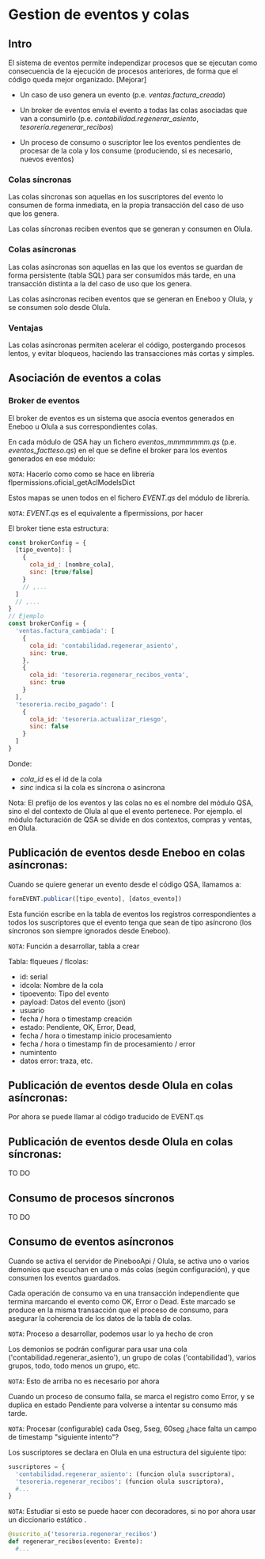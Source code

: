 # Gestion de eventos y colas

## Intro
El sistema de eventos permite independizar procesos que se ejecutan como consecuencia de la ejecución de procesos anteriores, de forma que el código queda mejor organizado. [Mejorar]

+ Un caso de uso genera un evento (p.e. *ventas.factura_creada*)

+ Un broker de eventos envía el evento a todas las colas asociadas que van a consumirlo (p.e. *contabilidad.regenerar_asiento*, *tesorería.regenerar_recibos*)

+ Un proceso de consumo o suscriptor lee los eventos pendientes de procesar de la cola y los consume (produciendo, si es necesario, nuevos eventos)

### Colas síncronas
Las colas síncronas son aquellas en los suscriptores del evento lo consumen de forma inmediata, en la propia transacción del caso de uso que los genera.

Las colas síncronas reciben eventos que se generan y consumen en Olula.

### Colas asíncronas
Las colas asíncronas son aquellas en las que los eventos se guardan de forma persistente (tabla SQL) para ser consumidos más tarde, en una transacción distinta a la del caso de uso que los genera.

Las colas asíncronas reciben eventos que se generan en Eneboo y Olula, y se consumen solo desde Olula.

### Ventajas
Las colas asíncronas permiten acelerar el código, postergando procesos lentos, y evitar bloqueos, haciendo las transacciones más cortas y simples.

## Asociación de eventos a colas

### Broker de eventos
El broker de eventos es un sistema que asocia eventos generados en Eneboo u Olula a sus correspondientes colas.

En cada módulo de QSA hay un fichero *eventos_mmmmmmm.qs* (p.e. *eventos_factteso.qs*) en el que se define el broker para los eventos generados en ese módulo:

`NOTA`: Hacerlo como como se hace en librería flpermissions.oficial_getAclModelsDict

Estos mapas se unen todos en el fichero _EVENT.qs_ del módulo de librería.

`NOTA`: _EVENT.qs_ es el equivalente a flpermissions, por hacer

El broker tiene esta estructura:
```js
const brokerConfig = {
  [tipo_evento]: [
    {
      cola_id_: [nombre_cola],
      sinc: [true/false]
    }
    // ,...
  ]
  // ,...
}
// Ejemplo
const brokerConfig = {
  'ventas.factura_cambiada': [
    {
      cola_id: 'contabilidad.regenerar_asiento',
      sinc: true,
    }, 
    {
      cola_id: 'tesoreria.regenerar_recibos_venta',
      sinc: true
    }
  ],
  'tesoreria.recibo_pagado': [
    {
      cola_id: 'tesoreria.actualizar_riesgo',
      sinc: false
    }
  ]
}
```
Donde:
+ _cola_id_ es el id de la cola
+ _sinc_ indica si la cola es síncrona o asíncrona

Nota: El prefijo de los eventos y las colas no es el nombre del módulo QSA, sino el del contexto de Olula al que el evento pertenece. Por ejemplo. el módulo facturación de QSA se divide en dos contextos, compras y ventas, en Olula.


## Publicación de eventos desde Eneboo en colas asíncronas:
Cuando se quiere generar un evento desde el código QSA, llamamos a:
```js
formEVENT.publicar([tipo_evento], [datos_evento])
```

Esta función escribe en la tabla de eventos los registros correspondientes a todos los suscriptores que el evento tenga que sean de tipo asíncrono (los síncronos son siempre ignorados desde Eneboo).

`NOTA`: Función a desarrollar, tabla a crear

Tabla: flqueues / flcolas:
+ id: serial
+ idcola: Nombre de la cola
+ tipoevento: Tipo del evento
+ payload: Datos del evento (json)
+ usuario
+ fecha / hora o timestamp creación
+ estado: Pendiente, OK, Error, Dead, 
+ fecha / hora o timestamp inicio procesamiento
+ fecha / hora o timestamp fin de procesamiento / error
+ numintento
+ datos error: traza, etc.

## Publicación de eventos desde Olula en colas asíncronas:
Por ahora se puede llamar al código traducido de EVENT.qs

## Publicación de eventos desde Olula en colas síncronas:
TO DO

## Consumo de procesos síncronos
TO DO

## Consumo de eventos asíncronos
Cuando se activa el servidor de PinebooApi / Olula, se activa uno o varios demonios que escuchan en una o más colas (según configuración), y que consumen los eventos guardados.

Cada operación de consumo va en una transacción independiente que termina marcando el evento como OK, Error o Dead. Este marcado se produce en la misma transacción que el proceso de consumo, para asegurar la coherencia de los datos de la tabla de colas.

`NOTA`: Proceso  a desarrollar, podemos usar lo ya hecho de cron

Los demonios se podrán configurar para usar una cola ('contabilidad.regenerar_asiento'), un grupo de colas ('contabilidad'), varios grupos, todo, todo menos un grupo, etc.

`NOTA`: Esto de arriba no es necesario por ahora

Cuando un proceso de consumo falla, se marca el registro como Error, y se duplica en estado Pendiente para volverse a intentar su consumo más tarde.

`NOTA`: Procesar (configurable) cada 0seg, 5seg, 60seg ¿hace falta un campo de timestamp "siguiente intento"?

Los suscriptores se declara en Olula en una estructura del siguiente tipo:

```py
suscriptores = {
  'contabilidad.regenerar_asiento': (funcion olula suscriptora),
  'tesoreria.regenerar_recibos': (funcion olula suscriptora),
  #...
}
```

`NOTA`: Estudiar si esto se puede hacer con decoradores, si no por ahora usar un diccionario estático .

```py
@suscrito_a('tesoreria.regenerar_recibos')
def regenerar_recibos(evento: Evento):
  #...
```







